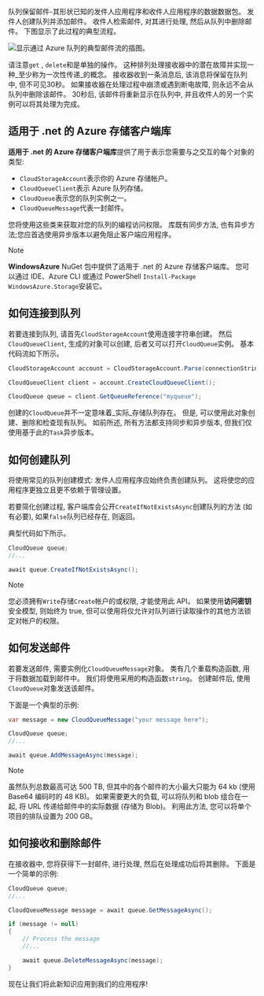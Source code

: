 队列保留邮件-其形状已知的发件人应用程序和收件人应用程序的数据数据包。 发件人创建队列并添加邮件。 收件人检索邮件, 对其进行处理, 然后从队列中删除邮件。 下图显示了此过程的典型流程。

![显示通过 Azure 队列的典型邮件流的插图。](../media/6-message-flow.png)

请注意`get` , `delete`和是单独的操作。 这种排列处理接收器中的潜在故障并实现一种_至少称为一次性传递_的概念。 接收器收到一条消息后, 该消息将保留在队列中, 但不可见30秒。 如果接收器在处理过程中崩溃或遇到断电故障, 则永远不会从队列中删除该邮件。 30秒后, 该邮件将重新显示在队列中, 并且收件人的另一个实例可以将其处理为完成。

## <a name="the-azure-storage-client-library-for-net"></a>适用于 .net 的 Azure 存储客户端库

**适用于 .net 的 Azure 存储客户端库**提供了用于表示您需要与之交互的每个对象的类型:

- `CloudStorageAccount`表示你的 Azure 存储帐户。
- `CloudQueueClient`表示 Azure 队列存储。
- `CloudQueue`表示您的队列实例之一。
- `CloudQueueMessage`代表一封邮件。

您将使用这些类来获取对您的队列的编程访问权限。 库既有同步方法, 也有异步方法;您应首选使用异步版本以避免阻止客户端应用程序。

> [!NOTE]
> **WindowsAzure** NuGet 包中提供了适用于 .net 的 Azure 存储客户端库。 您可以通过 IDE、Azure CLI 或通过 PowerShell `Install-Package WindowsAzure.Storage`安装它。

## <a name="how-to-connect-to-a-queue"></a>如何连接到队列

若要连接到队列, 请首先`CloudStorageAccount`使用连接字符串创建。 然后`CloudQueueClient`, 生成的对象可以创建, 后者又可以打开`CloudQueue`实例。 基本代码流如下所示。

```csharp
CloudStorageAccount account = CloudStorageAccount.Parse(connectionString);

CloudQueueClient client = account.CreateCloudQueueClient();

CloudQueue queue = client.GetQueueReference("myqueue");
```

创建的`CloudQueue`并不一定意味着_实际_存储队列存在。 但是, 可以使用此对象创建、删除和检查现有队列。 如前所述, 所有方法都支持同步和异步版本, 但我们仅使用基于此的`Task`异步版本。

## <a name="how-to-create-a-queue"></a>如何创建队列

将使用常见的队列创建模式: 发件人应用程序应始终负责创建队列。 这将使您的应用程序更独立且更不依赖于管理设置。 

若要简化创建过程, 客户端库会公开`CreateIfNotExistsAsync`创建队列的方法 (如有必要), 如果`false`队列已经存在, 则返回。 

典型代码如下所示。

```csharp
CloudQueue queue;
//...

await queue.CreateIfNotExistsAsync();
```

> [!NOTE]
> 您必须拥有`Write`存储`Create`帐户的或权限, 才能使用此 API。 如果使用**访问密钥**安全模型, 则始终为 true, 但可以使用将仅允许对队列进行读取操作的其他方法锁定对帐户的权限。

## <a name="how-to-send-a-message"></a>如何发送邮件

若要发送邮件, 需要实例化`CloudQueueMessage`对象。 类有几个重载构造函数, 用于将数据加载到邮件中。 我们将使用采用的构造函数`string`。 创建邮件后, 使用`CloudQueue`对象发送该邮件。

下面是一个典型的示例:

```csharp
var message = new CloudQueueMessage("your message here");

CloudQueue queue;
//...

await queue.AddMessageAsync(message);
```

> [!NOTE]
> 虽然队列总数最高可达 500 TB, 但其中的各个邮件的大小最大只能为 64 kb (使用 Base64 编码时的 48 KB)。 如果需要更大的负载, 可以将队列和 blob 组合在一起, 将 URL 传递给邮件中的实际数据 (存储为 Blob)。 利用此方法, 您可以将单个项目的排队设置为 200 GB。

## <a name="how-to-receive-and-delete-a-message"></a>如何接收和删除邮件

在接收器中, 您将获得下一封邮件, 进行处理, 然后在处理成功后将其删除。 下面是一个简单的示例:

```C#
CloudQueue queue;
//...

CloudQueueMessage message = await queue.GetMessageAsync();

if (message != null)
{
    // Process the message
    //...

    await queue.DeleteMessageAsync(message);
}
```

现在让我们将此新知识应用到我们的应用程序!